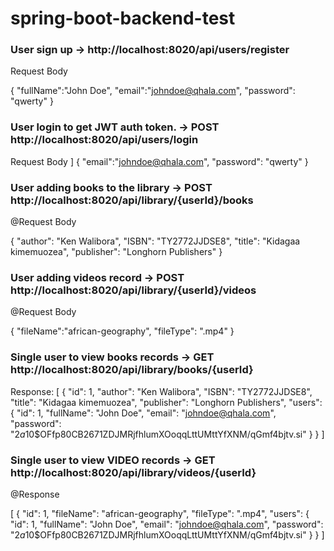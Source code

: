 # spring-boot-backend-test

### User sign up -> http://localhost:8020/api/users/register

Request Body 

{
    "fullName":"John Doe",
    "email":"johndoe@qhala.com",
    "password": "qwerty"
}


### User login to get JWT auth token. -> POST http://localhost:8020/api/users/login

Request Body ]
{
    "email":"johndoe@qhala.com",
    "password": "qwerty"
}


### User adding books to the library -> POST http://localhost:8020/api/library/{userId}/books

@Request Body

{
    "author": "Ken Walibora",
    "ISBN": "TY2772JJDSE8",
    "title": "Kidagaa kimemuozea",
    "publisher": "Longhorn Publishers"
}

### User adding videos record -> POST http://localhost:8020/api/library/{userId}/videos
@Request Body

{
    "fileName":"african-geography",
    "fileType": ".mp4"
}

### Single user to view books records -> GET http://localhost:8020/api/library/books/{userId}

Response:
[
    {
        "id": 1,
        "author": "Ken Walibora",
        "ISBN": "TY2772JJDSE8",
        "title": "Kidagaa kimemuozea",
        "publisher": "Longhorn Publishers",
        "users": {
            "id": 1,
            "fullName": "John Doe",
            "email": "johndoe@qhala.com",
            "password": "$2a$10$OFfp80CB2671ZDJMRjfhlumXOoqqLttUMttYfXNM/qGmf4bjtv.si"
        }
    }
]




### Single user to view VIDEO records -> GET http://localhost:8020/api/library/videos/{userId}


@Response

[
    {
        "id": 1,
        "fileName": "african-geography",
        "fileType": ".mp4",
        "users": {
            "id": 1,
            "fullName": "John Doe",
            "email": "johndoe@qhala.com",
            "password": "$2a$10$OFfp80CB2671ZDJMRjfhlumXOoqqLttUMttYfXNM/qGmf4bjtv.si"
        }
    }
]


